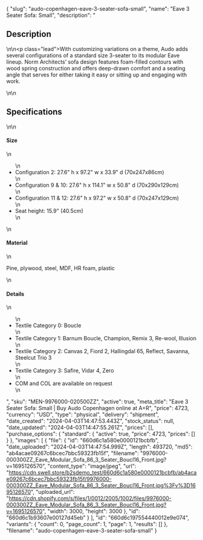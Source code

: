 {
  "slug": "audo-copenhagen-eave-3-seater-sofa-small",
  "name": "Eave 3 Seater Sofa: Small",
  "description": "<h2>Description</h2>\n<!-- split -->\n<p class=\"lead\">With customizing variations on a theme, Audo adds several configurations of a standard size 3-seater to its modular Eave lineup. Norm Architects’ sofa design features foam-filled contours with wood spring construction and offers deep-drawn comfort and a seating angle that serves for either taking it easy or sitting up and engaging with work.</p>\n<!-- split -->\n<h2>Specifications</h2>\n<!-- split -->\n<h4>Size</h4>\n<ul>\n<li>Configuration 2: 27.6\" h x 97.2\" w x 33.9\" d (70x247x86cm)</li>\n<li>Configuration 9 &amp; 10: 27.6\" h x 114.1\" w x 50.8\" d (70x290x129cm)</li>\n<li>Configuration 11 &amp; 12: 27.6\" h x 97.2\" w x 50.8\" d (70x247x129cm)</li>\n<li>Seat height: 15.9\" (40.5cm)</li>\n</ul>\n<h4>Material</h4>\n<p>Pine, plywood, steel, MDF, HR foam, plastic</p>\n<h4>Details</h4>\n<ul>\n<li>Textile Category 0: Boucle</li>\n<li>Textile Category 1: Barnum Boucle, Champion, Remix 3, Re-wool, Illusion</li>\n<li>Textile Category 2: Canvas 2, Fiord 2, Hallingdal 65, Reflect, Savanna, Steelcut Trio 3</li>\n<li>Textile Category 3: Safire, Vidar 4, Zero</li>\n<li>COM and COL are available on request</li>\n</ul>",
  "sku": "MEN-9976000-020500ZZ",
  "active": true,
  "meta_title": "Eave 3 Seater Sofa: Small | Buy Audo Copenhagen online at A+R",
  "price": 4723,
  "currency": "USD",
  "type": "physical",
  "delivery": "shipment",
  "date_created": "2024-04-03T14:47:53.443Z",
  "stock_status": null,
  "date_updated": "2024-04-03T14:47:55.261Z",
  "prices": [],
  "purchase_options": {
    "standard": {
      "active": true,
      "price": 4723,
      "prices": []
    }
  },
  "images": [
    {
      "file": {
        "id": "660d6c1a580e0000121bcbfb",
        "date_uploaded": "2024-04-03T14:47:54.999Z",
        "length": 493720,
        "md5": "ab4acae09267c6bcec7bbc59323fb15f",
        "filename": "9976000-000300ZZ_Eave_Modular_Sofa_86_3_Seater_Boucl16_Front.jpg?v=1695126570",
        "content_type": "image/jpeg",
        "url": "https://cdn.swell.store/b2sdemo_test/660d6c1a580e0000121bcbfb/ab4acae09267c6bcec7bbc59323fb15f/9976000-000300ZZ_Eave_Modular_Sofa_86_3_Seater_Boucl16_Front.jpg%3Fv%3D1695126570",
        "uploaded_url": "https://cdn.shopify.com/s/files/1/0012/2005/1002/files/9976000-000300ZZ_Eave_Modular_Sofa_86_3_Seater_Boucl16_Front.jpg?v=1695126570",
        "width": 3000,
        "height": 3000
      },
      "id": "660d6c1b93607e00127d45eb"
    }
  ],
  "id": "660d6c197554440012e9e074",
  "variants": {
    "count": 0,
    "page_count": 1,
    "page": 1,
    "results": []
  },
  "filename": "audo-copenhagen-eave-3-seater-sofa-small"
}